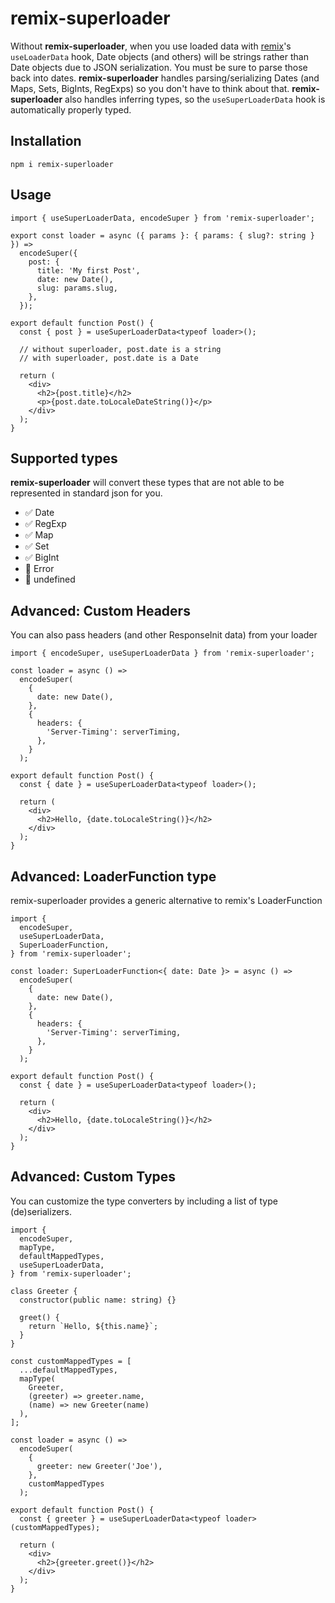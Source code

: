 # remix-superloader

Without **remix-superloader**, when you use loaded data with [remix](https://remix.run/)'s `useLoaderData` hook, Date objects (and others) will be strings rather than Date objects due to JSON serialization. You must be sure to parse those back into dates. **remix-superloader** handles parsing/serializing Dates (and Maps, Sets, BigInts, RegExps) so you don't have to think about that. **remix-superloader** also handles inferring types, so the `useSuperLoaderData` hook is automatically properly typed.

## Installation

```shell
npm i remix-superloader
```

## Usage

```tsx
import { useSuperLoaderData, encodeSuper } from 'remix-superloader';

export const loader = async ({ params }: { params: { slug?: string } }) =>
  encodeSuper({
    post: {
      title: 'My first Post',
      date: new Date(),
      slug: params.slug,
    },
  });

export default function Post() {
  const { post } = useSuperLoaderData<typeof loader>();

  // without superloader, post.date is a string
  // with superloader, post.date is a Date

  return (
    <div>
      <h2>{post.title}</h2>
      <p>{post.date.toLocaleDateString()}</p>
    </div>
  );
}
```

## Supported types

**remix-superloader** will convert these types that are not able to be represented in standard json for you.

- ✅ Date
- ✅ RegExp
- ✅ Map
- ✅ Set
- ✅ BigInt
- 🚫 Error
- 🚫 undefined

## Advanced: Custom Headers

You can also pass headers (and other ResponseInit data) from your loader

```tsx
import { encodeSuper, useSuperLoaderData } from 'remix-superloader';

const loader = async () =>
  encodeSuper(
    {
      date: new Date(),
    },
    {
      headers: {
        'Server-Timing': serverTiming,
      },
    }
  );

export default function Post() {
  const { date } = useSuperLoaderData<typeof loader>();

  return (
    <div>
      <h2>Hello, {date.toLocaleString()}</h2>
    </div>
  );
}
```

## Advanced: LoaderFunction type

remix-superloader provides a generic alternative to remix's LoaderFunction

```tsx
import {
  encodeSuper,
  useSuperLoaderData,
  SuperLoaderFunction,
} from 'remix-superloader';

const loader: SuperLoaderFunction<{ date: Date }> = async () =>
  encodeSuper(
    {
      date: new Date(),
    },
    {
      headers: {
        'Server-Timing': serverTiming,
      },
    }
  );

export default function Post() {
  const { date } = useSuperLoaderData<typeof loader>();

  return (
    <div>
      <h2>Hello, {date.toLocaleString()}</h2>
    </div>
  );
}
```

## Advanced: Custom Types

You can customize the type converters by including a list of type (de)serializers.

```tsx
import {
  encodeSuper,
  mapType,
  defaultMappedTypes,
  useSuperLoaderData,
} from 'remix-superloader';

class Greeter {
  constructor(public name: string) {}

  greet() {
    return `Hello, ${this.name}`;
  }
}

const customMappedTypes = [
  ...defaultMappedTypes,
  mapType(
    Greeter,
    (greeter) => greeter.name,
    (name) => new Greeter(name)
  ),
];

const loader = async () =>
  encodeSuper(
    {
      greeter: new Greeter('Joe'),
    },
    customMappedTypes
  );

export default function Post() {
  const { greeter } = useSuperLoaderData<typeof loader>(customMappedTypes);

  return (
    <div>
      <h2>{greeter.greet()}</h2>
    </div>
  );
}
```
